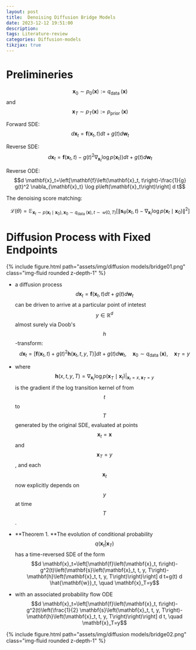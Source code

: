 ```yaml
---
layout: post
title:  Denoising Diffusion Bridge Models
date: 2023-12-12 19:51:00
description: 
tags: Literature-review
categories: Diffusion-models
tikzjax: true
---
```

# Prelimineries
$$\mathbf{x}_0 \sim p_0(\mathbf{x}):=q_{\text {data }}(\mathbf{x})$$ and $$\mathbf{x}_T \sim p_T(\mathbf{x}):=p_{\text {prior }}(\mathbf{x})$$

Forward SDE: $$d \mathbf{x}_t=\mathbf{f}\left(\mathbf{x}_t, t\right) d t+g(t) d \mathbf{w}_t$$

Reverse SDE: $$\left.d \mathbf{x}_t=\mathbf{f}\left(\mathbf{x}_t, t\right)-g(t)^2 \nabla_{\mathbf{x}_t} \log p\left(\mathbf{x}_t\right)\right) d t+g(t) d \mathbf{w}_t$$

Reverse ODE: $$d \mathbf{x}_t=\left[\mathbf{f}\left(\mathbf{x}_t, t\right)-\frac{1}{g} g(t)^2 \nabla_{\mathbf{x}_t} \log p\left(\mathbf{x}_t\right)\right] d t$$

The denoising score matching:

$$\mathcal{L}(\theta)=\mathbb{E}_{\mathbf{x}_t \sim p\left(\mathbf{x}_t \mid \mathbf{x}_0\right), \mathbf{x}_0 \sim q_{\text {data }}(\mathbf{x}), t \sim \mathcal{U}(0, T)}\left[\left\|\mathbf{s}_\theta\left(\mathbf{x}_t, t\right)-\nabla_{\mathbf{x}_t} \log p\left(\mathbf{x}_t \mid \mathbf{x}_0\right)\right\|^2\right]$$

# Diffusion Process with Fixed Endpoints
{% include figure.html path="assets/img/diffusion models/bridge01.png" class="img-fluid rounded z-depth-1" %}

- a diffusion process $$d \mathbf{x}_t=\mathbf{f}\left(\mathbf{x}_t, t\right) d t+g(t) d \mathbf{w}_t$$ can be driven to arrive at a particular point of intetest $$y \in \mathbb{R}^d$$ almost surely via Doob's $$h$$-transform: $$d \mathbf{x}_t= [\mathbf{f}\left(\mathbf{x}_t, t\right) +g(t)^2 \mathbf{h}\left(\mathbf{x}_t, t, y, T\right)]dt+g(t) d \mathbf{w}_t, \quad \mathbf{x}_0 \sim q_{\text {data }}(\mathbf{x}), \quad \mathbf{x}_T=y$$

- where $$\mathbf{h}(x, t, y, T)=\nabla_{\mathbf{x}_t} \log p\left(\mathbf{x}_T \mid \mathbf{x}_t\right) \vert_{\mathbf{x}_t=x, \mathbf{x}_T=y}$$ is the gradient if the log transition kernel of from $$t$$ to $$T$$ generated by the original SDE, evaluated at points $$\mathbf{x}_t = \mathbf{x}$$ and $$\mathbf{x}_T = y$$, and each $$\mathbf{x}_t$$ now explicitly depends on $$y$$ at time $$T$$.

- **Theorem 1. **The evolution of conditional probability $$q(\mathbf{x}_t \vert \mathbf{x}_T)$$ has a time-reversed SDE of the form$$d \mathbf{x}_t=\left[\mathbf{f}\left(\mathbf{x}_t, t\right)-g^2(t)\left(\mathbf{s}\left(\mathbf{x}_t, t, y, T\right)-\mathbf{h}\left(\mathbf{x}_t, t, y, T\right)\right)\right] d t+g(t) d \hat{\mathbf{w}}_t, \quad \mathbf{x}_T=y$$
- with an associated probability flow ODE $$d \mathbf{x}_t=\left[\mathbf{f}\left(\mathbf{x}_t, t\right)-g^2(t)\left(\frac{1}{2} \mathbf{s}\left(\mathbf{x}_t, t, y, T\right)-\mathbf{h}\left(\mathbf{x}_t, t, y, T\right)\right)\right] d t, \quad \mathbf{x}_T=y$$

{% include figure.html path="assets/img/diffusion models/bridge02.png" class="img-fluid rounded z-depth-1" %}

